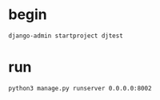 # begin

```
django-admin startproject djtest
```

# run
```
python3 manage.py runserver 0.0.0.0:8002
```


